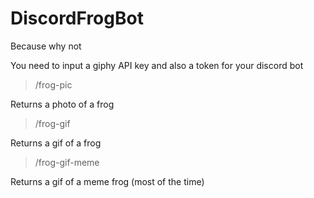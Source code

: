 # DiscordFrogBot
 Because why not
 
 You need to input a giphy API key and also a token for your discord bot

> /frog-pic
> 
Returns a photo of a frog

> /frog-gif
> 
Returns a gif of a frog

> /frog-gif-meme
> 
Returns a gif of a meme frog (most of the time)
